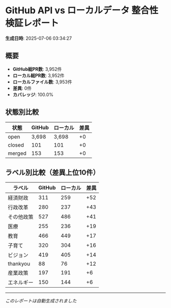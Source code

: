 # GitHub API vs ローカルデータ 整合性検証レポート

**生成日時**: 2025-07-06 03:34:27

## 概要

- **GitHub総PR数**: 3,952件
- **ローカル総PR数**: 3,952件
- **ローカルファイル数**: 3,953件
- **差異**: 0件
- **カバレッジ**: 100.0%

## 状態別比較

| 状態 | GitHub | ローカル | 差異 |
|------|--------|----------|------|
| open | 3,698 | 3,698 | +0 |
| closed | 101 | 101 | +0 |
| merged | 153 | 153 | +0 |

## ラベル別比較（差異上位10件）

| ラベル | GitHub | ローカル | 差異 |
|--------|--------|----------|------|
| 経済財政 | 311 | 259 | +52 |
| 行政改革 | 280 | 237 | +43 |
| その他政策 | 527 | 486 | +41 |
| 医療 | 255 | 236 | +19 |
| 教育 | 466 | 449 | +17 |
| 子育て | 320 | 304 | +16 |
| ビジョン | 419 | 405 | +14 |
| thankyou | 88 | 76 | +12 |
| 産業政策 | 197 | 191 | +6 |
| エネルギー | 150 | 144 | +6 |

---
*このレポートは自動生成されました*